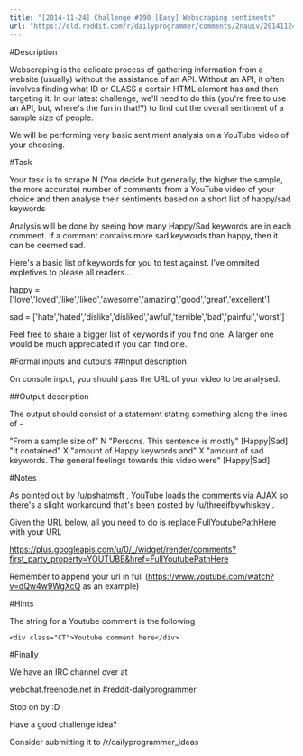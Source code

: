 ```yaml
---
title: "[2014-11-24] Challenge #190 [Easy] Webscraping sentiments"
url: "https://old.reddit.com/r/dailyprogrammer/comments/2nauiv/20141124_challenge_190_easy_webscraping_sentiments/"
---
```


#Description

Webscraping is the delicate process of gathering information from a website (usually) without the assistance of an API. Without an API, it often involves finding what ID or CLASS a certain HTML element has and then targeting it. In our latest challenge, we'll need to do this (you're free to use an API, but, where's the fun in that!?) to find out the overall sentiment of a sample size of people.

We will be performing very basic sentiment analysis on a YouTube video of your choosing.

#Task

Your task is to scrape N (You decide but generally, the higher the sample, the more accurate) number of comments from a YouTube video of your choice and then analyse their sentiments based on a short list of happy/sad keywords

Analysis will be done by seeing how many Happy/Sad keywords are in each comment. If a comment contains more sad keywords than happy, then it can be deemed sad. 

Here's a basic list of keywords for you to test against. I've ommited expletives to please all readers...

happy = ['love','loved','like','liked','awesome','amazing','good','great','excellent']

sad = ['hate','hated','dislike','disliked','awful','terrible','bad','painful','worst'] 

Feel free to share a bigger list of keywords if you find one. A larger one would be much appreciated if you can find one.

#Formal inputs and outputs
##Input description

On console input, you should pass the URL of your video to be analysed.

##Output description

The output should consist of a statement stating something along the lines of - 

"From a sample size of" N "Persons. This sentence is mostly" [Happy|Sad] "It contained" X "amount of Happy keywords and" X "amount of sad keywords. The general feelings towards this video were" [Happy|Sad]


#Notes

As pointed out by /u/pshatmsft , YouTube loads the comments via AJAX so there's a slight workaround that's been posted by /u/threeifbywhiskey .

Given the URL below, all you need to do is replace FullYoutubePathHere with your URL

https://plus.googleapis.com/u/0/_/widget/render/comments?first_party_property=YOUTUBE&href=FullYoutubePathHere

Remember to append your url in full (https://www.youtube.com/watch?v=dQw4w9WgXcQ  as an example)

#Hints

The string for a Youtube comment is the following

    <div class="CT">Youtube comment here</div>


#Finally

We have an IRC channel over at

webchat.freenode.net in #reddit-dailyprogrammer

Stop on by :D

Have a good challenge idea?

Consider submitting it to /r/dailyprogrammer_ideas

